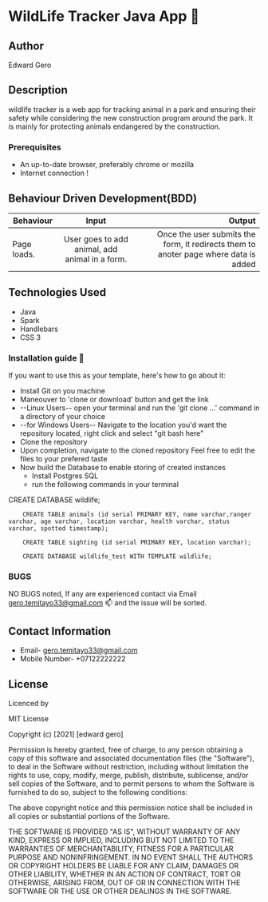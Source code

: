 # WildLife Tracker Java App :tiger2:

## Author
Edward Gero

## Description
 
wildlife tracker is a web app for tracking animal in a park and ensuring their safety while considering the new construction program around the park. It is mainly for protecting animals endangered by the construction. 

### Prerequisites
* An up-to-date browser, preferably chrome or mozilla
* Internet connection !

## Behaviour Driven Development(BDD)
|Behaviour 	           |    Input 	                 |       Output          |
|----------------------------------------------|:-----------------------------------:|-----------------------------:|       
|Page loads.                         |   User goes to add animal, add animal in a form.              |Once the user submits the form, it redirects them to anoter page where data is added    |                       |

## Technologies Used

* Java
* Spark
* Handlebars
* CSS 3

### Installation guide :notebook:
If you want to use this as your template, here's how to go about it:

* Install Git on you machine
* Maneouver to 'clone or download' button and get the link
* --Linux Users-- open your terminal and run the 'git clone ...' command in a directory of your choice
* --for Windows Users-- Navigate to the location you'd want the repository located, right click and select "git bash here"
* Clone the repository
* Upon completion, navigate to the cloned repository
  Feel free to edit the files to your prefered taste
* Now build the Database to enable storing of created instances
  * Install Postgres SQL
  * run the following commands in your terminal

CREATE DATABASE wildlife;

        CREATE TABLE animals (id serial PRIMARY KEY, name varchar,ranger varchar, age varchar, location varchar, health varchar, status varchar, spotted timestamp);

        CREATE TABLE sighting (id serial PRIMARY KEY, location varchar);

        CREATE DATABASE wildlife_test WITH TEMPLATE wildlife;

### BUGS
NO BUGS noted, If any are experienced contact via Email  gero.temitayo33@gmail.com :mailbox: and the issue will be sorted.

## Contact Information
* Email- gero.temitayo33@gmail.com
* Mobile Number- +07122222222


## License
Licenced by

MIT License

Copyright (c) [2021] [edward gero]

Permission is hereby granted, free of charge, to any person obtaining a copy of this software and associated documentation files (the "Software"), to deal in the Software without restriction, including without limitation the rights to use, copy, modify, merge, publish, distribute, sublicense, and/or sell copies of the Software, and to permit persons to whom the Software is furnished to do so, subject to the following conditions:

The above copyright notice and this permission notice shall be included in all copies or substantial portions of the Software.

THE SOFTWARE IS PROVIDED "AS IS", WITHOUT WARRANTY OF ANY KIND, EXPRESS OR IMPLIED, INCLUDING BUT NOT LIMITED TO THE WARRANTIES OF MERCHANTABILITY, FITNESS FOR A PARTICULAR PURPOSE AND NONINFRINGEMENT. IN NO EVENT SHALL THE AUTHORS OR COPYRIGHT HOLDERS BE LIABLE FOR ANY CLAIM, DAMAGES OR OTHER LIABILITY, WHETHER IN AN ACTION OF CONTRACT, TORT OR OTHERWISE, ARISING FROM, OUT OF OR IN CONNECTION WITH THE SOFTWARE OR THE USE OR OTHER DEALINGS IN THE SOFTWARE.